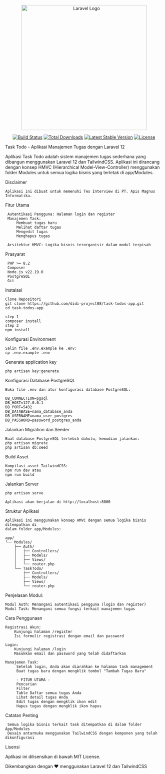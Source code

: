 <p align="center"> <a href="https://laravel.com" target="_blank"><img src="https://raw.githubusercontent.com/laravel/art/master/logo-lockup/5%20SVG/2%20CMYK/1%20Full%20Color/laravel-logolockup-cmyk-red.svg" width="400" alt="Laravel Logo"></a> </p><p align="center"> <a href="https://github.com/laravel/framework/actions"><img src="https://github.com/laravel/framework/workflows/tests/badge.svg" alt="Build Status"></a> <a href="https://packagist.org/packages/laravel/framework"><img src="https://img.shields.io/packagist/dt/laravel/framework" alt="Total Downloads"></a> <a href="https://packagist.org/packages/laravel/framework"><img src="https://img.shields.io/packagist/v/laravel/framework" alt="Latest Stable Version"></a> <a href="https://packagist.org/packages/laravel/framework"><img src="https://img.shields.io/packagist/l/laravel/framework" alt="License"></a> </p>
Task Todo - Aplikasi Manajemen Tugas dengan Laravel 12

Aplikasi Task Todo adalah sistem manajemen tugas sederhana yang dibangun menggunakan Laravel 12 dan TailwindCSS. Aplikasi ini dirancang dengan konsep HMVC (Hierarchical Model-View-Controller) menggunakan folder Modules untuk semua logika bisnis yang terletak di app/Modules. 

Disclaimer
    
    Aplikasi ini dibuat untuk memenuhi Tes Interview di PT. Apis Magnus Informatika.

Fitur Utama 

     Autentikasi Pengguna: Halaman login dan register
     Manajemen Task: 
         Membuat tugas baru
         Melihat daftar tugas
         Mengedit tugas
         Menghapus tugas
         
     Arsitektur HMVC: Logika bisnis terorganisir dalam modul terpisah
     

Prasyarat 

     PHP >= 8.2
     Composer
     Node.js v22.19.0 
     PostgreSQL
     Git
     

Instalasi 

    Clone Repositori 
    git clone https://github.com/didi-project08/task-todos-app.git
    cd task-todos-app

    step 1
    composer install
    step 2
    npm install
 
Konfigurasi Environment 

    Salin file .env.example ke .env: 
    cp .env.example .env

Generate application key

    php artisan key:generate
 
Konfigurasi Database PostgreSQL 

    Buka file .env dan atur konfigurasi database PostgreSQL: 

    DB_CONNECTION=pgsql
    DB_HOST=127.0.0.1
    DB_PORT=5432
    DB_DATABASE=nama_database_anda
    DB_USERNAME=nama_user_postgres
    DB_PASSWORD=password_postgres_anda
 
Jalankan Migration dan Seeder 

    Buat database PostgreSQL terlebih dahulu, kemudian jalankan: 
    php artisan migrate
    php artisan db:seed
 
Build Asset 

    Kompilasi asset TailwindCSS: 
    npm run dev atau
    npm run build
 
Jalankan Server 

    php artisan serve
    
    Aplikasi akan berjalan di http://localhost:8000 

Struktur Aplikasi 

    Aplikasi ini menggunakan konsep HMVC dengan semua logika bisnis ditempatkan di
    dalam folder app/Modules: 

    app/
    └── Modules/
        ├── Auth/
        │   ├── Controllers/
        │   ├── Models/
        │   ├── Views/
        │   └── router.php
        └── TaskTodo/
            ├── Controllers/
            ├── Models/
            ├── Views/
            └── router.php
 
Penjelasan Modul: 

    Modul Auth: Menangani autentikasi pengguna (login dan register)
    Modul Task: Menangani semua fungsi terkait manajemen tugas
     

Cara Penggunaan 

    Registrasi Akun: 
        Kunjungi halaman /register
        Isi formulir registrasi dengan email dan password
         
    Login: 
        Kunjungi halaman /login
        Masukkan email dan password yang telah didaftarkan

    Manajemen Task: 
         Setelah login, Anda akan diarahkan ke halaman task management
         Buat tugas baru dengan mengklik tombol "Tambah Tugas Baru"

         - FITUR UTAMA -
         Pencarian
         Filter
         Table Daftar semua tugas Anda
         Lihat detail tugas Anda
         Edit tugas dengan mengklik ikon edit
         Hapus tugas dengan mengklik ikon hapus

Catatan Penting 

     Semua logika bisnis terkait task ditempatkan di dalam folder App/Modules
     Desain antarmuka menggunakan TailwindCSS dengan komponen yang telah dikonfigurasi
     
Lisensi 

Aplikasi ini dilisensikan di bawah MIT License. 

Dikembangkan dengan ❤️ menggunakan Laravel 12 dan TailwindCSS 